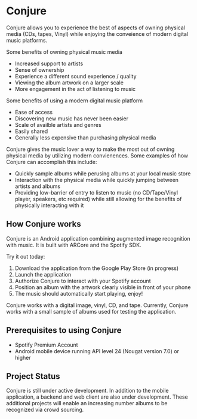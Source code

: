 # Conjure

Conjure allows you to experience the best of aspects of owning physical media (CDs, tapes, Vinyl) while enjoying the conveience of modern digital music platforms.

Some benefits of owning physical music media

- Increased support to artists
- Sense of ownership
- Experience a different sound experience / quality
- Viewing the album artwork on a larger scale
- More engagement in the act of listening to music

Some benefits of using a modern digital music platform

- Ease of access
- Discovering new music has never been easier
- Scale of availble artists and genres
- Easily shared
- Generally less expensive than purchasing physical media

Conjure gives the music lover a way to make the most out of owning physical media by utilizing modern convienences. Some examples of how Conjure can accomplish this include:

- Quickly sample albums while perusing albums at your local music store
- Interaction with the physical media while quickly jumping between artists and albums
- Providing low-barrier of entry to listen to music (no CD/Tape/Vinyl player, speakers, etc required) while still allowing for the benefits of physically interacting with it

## How Conjure works

Conjure is an Android application combining augmented image recognition with music. It is built with ARCore and the Spotify SDK.

Try it out today:

1. Download the application from the Google Play Store (in progress)
2. Launch the application
3. Authorize Conjure to interact with your Spotify account
4. Position an album with the artwork clearly visible in front of your phone
5. The music should automatically start playing, enjoy!

Conjure works with a digital image, vinyl, CD, and tape. Currently, Conjure works with a small sample of albums used for testing the application.

## Prerequisites to using Conjure

- Spotify Premium Account
- Android mobile device running API level 24 (Nougat version 7.0) or higher

## Project Status

Conjure is still under active development. In addition to the mobile application, a backend and web client are also under development. These additional projects will enable an increasing number albums to be recognized via crowd sourcing.
